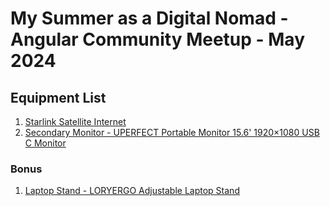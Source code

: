 # My Summer as a Digital Nomad - Angular Community Meetup - May 2024
## Equipment List
1. [Starlink Satellite Internet](https://www.starlink.com/)
2. [Secondary Monitor - UPERFECT Portable Monitor 15.6' 1920×1080 USB C Monitor](https://www.amazon.com/gp/product/B08T8SGRRC/ref=ppx_yo_dt_b_asin_title_o00_s00?ie=UTF8&psc=1)
### Bonus
1. [Laptop Stand - LORYERGO Adjustable Laptop Stand](https://www.amazon.com/gp/product/B09D3VD47F/ref=ppx_yo_dt_b_asin_title_o09_s00?ie=UTF8)
